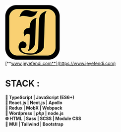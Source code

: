 [![Logo](./jeyefendi.png)](https://www.jeyefendi.com)<br>[**www.jeyefendi.com**](https://www.jeyefendi.com)

# STACK :
<b>
💎  TypeScript |  JavaScript (ES6+) <br>
🚀  React.js | Next.js | Apollo <br>
💠  Redux | MobX | Webpack <br>
🧩  Wordpress | <i>php</i> | node.js <br>
🌐  HTML | Sass | SCSS | Module CSS <br>
🍭  MUI | Tailwind | Bootstrap <br>
</b>
